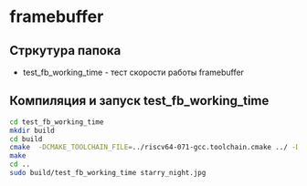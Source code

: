 # framebuffer

## Стркутура папока

* test_fb_working_time - тест скорости работы framebuffer


## Компиляция и запуск test_fb_working_time

```bash
cd test_fb_working_time
mkdir build
cd build
cmake  -DCMAKE_TOOLCHAIN_FILE=../riscv64-071-gcc.toolchain.cmake ../ -DOpenCV_DIR=<opencv install prefix>/lib/cmake/opencv4
make
cd ..
sudo build/test_fb_working_time starry_night.jpg
```


